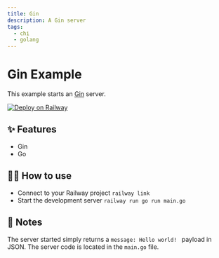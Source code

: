 ```yaml
---
title: Gin
description: A Gin server
tags:
  - chi
  - golang
---
```


# Gin Example

This example starts an [Gin](https://gin-gonic.com/) server.

[![Deploy on Railway](https://railway.app/button.svg)](https://railway.app/new?template=https%3A%2F%2Fgithub.com%2Frailwayapp%2Fexamples%2Ftree%2Fmaster%2Fexamples%2Fgin)

## ✨ Features

- Gin
- Go

## 💁‍♀️ How to use

- Connect to your Railway project `railway link`
- Start the development server `railway run go run main.go`

## 📝 Notes

The server started simply returns a `message: Hello world! ` payload in JSON. The server code is located in the `main.go` file.
